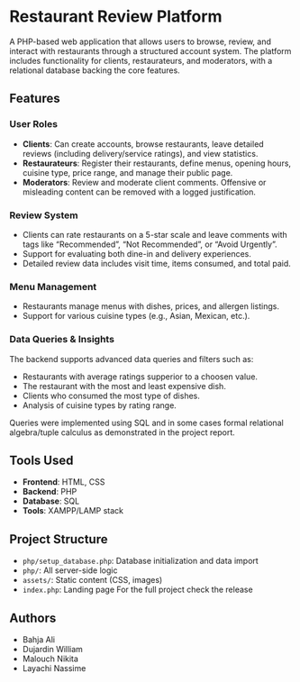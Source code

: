 # Restaurant Review Platform

A PHP-based web application that allows users to browse, review, and interact with restaurants through a structured account system. The platform includes functionality for clients, restaurateurs, and moderators, with a relational database backing the core features.

## Features

### User Roles
- **Clients**: Can create accounts, browse restaurants, leave detailed reviews (including delivery/service ratings), and view statistics.
- **Restaurateurs**: Register their restaurants, define menus, opening hours, cuisine type, price range, and manage their public page.
- **Moderators**: Review and moderate client comments. Offensive or misleading content can be removed with a logged justification.

### Review System
- Clients can rate restaurants on a 5-star scale and leave comments with tags like “Recommended”, “Not Recommended”, or “Avoid Urgently”.
- Support for evaluating both dine-in and delivery experiences.
- Detailed review data includes visit time, items consumed, and total paid.

### Menu Management
- Restaurants manage menus with dishes, prices, and allergen listings.
- Support for various cuisine types (e.g., Asian, Mexican, etc.).

### Data Queries & Insights
The backend supports advanced data queries and filters such as:
- Restaurants with average ratings supperior to a choosen value.
- The restaurant with the most and least expensive dish.
- Clients who consumed the most type of dishes.
- Analysis of cuisine types by rating range.

Queries were implemented using SQL and in some cases formal relational algebra/tuple calculus as demonstrated in the project report.

## Tools Used

- **Frontend**: HTML, CSS  
- **Backend**: PHP  
- **Database**: SQL   
- **Tools**: XAMPP/LAMP stack

## Project Structure

- `php/setup_database.php`: Database initialization and data import
- `php/`: All server-side logic
- `assets/`: Static content (CSS, images)
- `index.php`: Landing page
For the full project check the release

## Authors
- Bahja Ali
- Dujardin William
- Malouch Nikita
- Layachi Nassime


